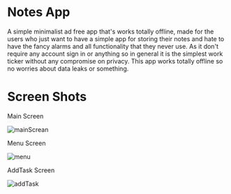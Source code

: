 # Notes App

A simple minimalist ad free app that's works totally offline,
made for the users who just want to have a simple app for storing their notes and hate to have the fancy alarms and all functionality that they never use.
As it don't require any account sign in or anything so in general it is the simplest work ticker without any compromise on privacy.
This app works totally offline so no worries about data leaks or something.

# Screen Shots
Main Screen

![mainScrean](https://github.com/anas1ezz0/notes_app/assets/115151453/e9eca62b-b3ca-45ac-8db7-7c1f32c77d43)

Menu Screen

![menu](https://github.com/anas1ezz0/notes_app/assets/115151453/8de33800-b9e8-4e5b-af82-f51637ccb2c5)

AddTask Screen

![addTask](https://github.com/anas1ezz0/notes_app/assets/115151453/69c1ba72-2ca3-4cd1-89c0-ed850fdeb612)
